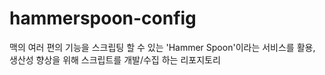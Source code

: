 # hammerspoon-config
맥의 여러 편의 기능을 스크립팅 할 수 있는 'Hammer Spoon'이라는 서비스를 활용,
생산성 향상을 위해 스크립트를 개발/수집 하는 리포지토리
